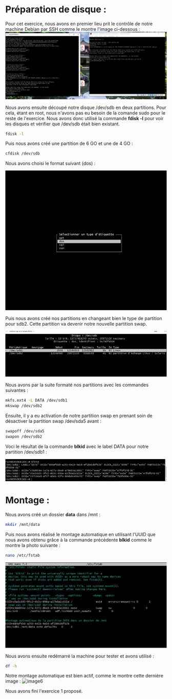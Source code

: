 # Préparation de disque : 

Pour cet exercice, nous avons en premier lieu prit le contrôle de notre machine Debian par SSH comme le montre l'image ci-dessous : 
![image1](https://github.com/ThomasDominici/Checkpoint/blob/main/Ressources_Screens/prisecontroledebian.JPG?raw=true)

Nous avons ensuite découpé notre disque /dev/sdb en deux partitions. Pour cela, étant en root, nous n'avons pas eu besoin de la comande sudo pour le reste de l'exercice. 
Nous avons donc utilisé la commande **fdisk -l** pour voir les disques et vérifier que /dev/sdb était bien existant.
```Bash
fdisk -l 
```

Puis nous avons créé une partition de 6 GO et une de 4 GO :
```Bash
cfdisk /dev/sdb
```

Nous avons choisi le format suivant (dos) : 

![image2](https://github.com/ThomasDominici/Checkpoint/blob/main/Ressources_Screens/choixpartitions.JPG?raw=true)

Puis nous avons créé nos partitions en changeant bien le type de partition pour sdb2. Cette partition va devenir notre nouvelle partition swap.

![image3](https://github.com/ThomasDominici/Checkpoint/blob/main/Ressources_Screens/decoupagepartition.JPG?raw=true)

Nous avons par la suite formaté nos partitions avec les commandes suivantes : 
```Bash
mkfs.ext4 -L DATA /dev/sdb1
mkswap /dev/sdb2
```

Ensuite, il y a eu activation de notre partition swap en prenant soin de désactiver la partition swap /dev/sda5 avant : 
```Bash
swapoff /dev/sda5
swapon /dev/sdb2
```

Voci le résultat de la commande **blkid** avec le label DATA pour notre partition /dev/sdb1 : 

![image4](https://github.com/ThomasDominici/Checkpoint/blob/main/Ressources_Screens/blkid.JPG?raw=true)


# Montage : 

Nous avons créé un dossier **data** dans /mnt : 
```Bash
mkdir /mnt/data
```

Puis nous avons réalisé le montage automatique en utilisant l'UUID que nous avons obtenu grâce à la commande précédente **blkid** comme le montre la photo suivante : 

```Bash
nano /etc/fstab
```

![image5](https://github.com/ThomasDominici/Checkpoint/blob/main/Ressources_Screens/montageautomnt.JPG?raw=true)

Nous avons ensuite redémarré la machine pour tester et avons utilisé : 
```Bash
df -h
```

Notre montage automatique est bien actif, comme le montre cette dernière image : 
![image6](https://github.com/ThomasDominici/Checkpoint/blob/main/Ressources_Screens/mont%C3%A9dansdata.JPG?raw=true)

Nous avons fini l'exercice 1 proposé.


